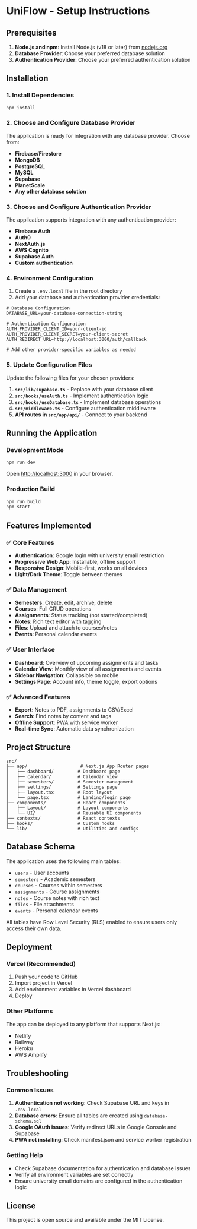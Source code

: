 # UniFlow - Setup Instructions

## Prerequisites

1. **Node.js and npm**: Install Node.js (v18 or later) from [nodejs.org](https://nodejs.org/)
2. **Database Provider**: Choose your preferred database solution
3. **Authentication Provider**: Choose your preferred authentication solution

## Installation

### 1. Install Dependencies

```bash
npm install
```

### 2. Choose and Configure Database Provider

The application is ready for integration with any database provider. Choose from:

- **Firebase/Firestore**
- **MongoDB**
- **PostgreSQL**
- **MySQL**
- **Supabase**
- **PlanetScale**
- **Any other database solution**

### 3. Choose and Configure Authentication Provider

The application supports integration with any authentication provider:

- **Firebase Auth**
- **Auth0**
- **NextAuth.js**
- **AWS Cognito**
- **Supabase Auth**
- **Custom authentication**

### 4. Environment Configuration

1. Create a `.env.local` file in the root directory
2. Add your database and authentication provider credentials:

```env
# Database Configuration
DATABASE_URL=your-database-connection-string

# Authentication Configuration
AUTH_PROVIDER_CLIENT_ID=your-client-id
AUTH_PROVIDER_CLIENT_SECRET=your-client-secret
AUTH_REDIRECT_URL=http://localhost:3000/auth/callback

# Add other provider-specific variables as needed
```

### 5. Update Configuration Files

Update the following files for your chosen providers:

1. **`src/lib/supabase.ts`** - Replace with your database client
2. **`src/hooks/useAuth.ts`** - Implement authentication logic
3. **`src/hooks/useDatabase.ts`** - Implement database operations
4. **`src/middleware.ts`** - Configure authentication middleware
5. **API routes in `src/app/api/`** - Connect to your backend

## Running the Application

### Development Mode

```bash
npm run dev
```

Open [http://localhost:3000](http://localhost:3000) in your browser.

### Production Build

```bash
npm run build
npm start
```

## Features Implemented

### ✅ Core Features
- **Authentication**: Google login with university email restriction
- **Progressive Web App**: Installable, offline support
- **Responsive Design**: Mobile-first, works on all devices
- **Light/Dark Theme**: Toggle between themes

### ✅ Data Management
- **Semesters**: Create, edit, archive, delete
- **Courses**: Full CRUD operations
- **Assignments**: Status tracking (not started/completed)
- **Notes**: Rich text editor with tagging
- **Files**: Upload and attach to courses/notes
- **Events**: Personal calendar events

### ✅ User Interface
- **Dashboard**: Overview of upcoming assignments and tasks
- **Calendar View**: Monthly view of all assignments and events
- **Sidebar Navigation**: Collapsible on mobile
- **Settings Page**: Account info, theme toggle, export options

### ✅ Advanced Features
- **Export**: Notes to PDF, assignments to CSV/Excel
- **Search**: Find notes by content and tags
- **Offline Support**: PWA with service worker
- **Real-time Sync**: Automatic data synchronization

## Project Structure

```
src/
├── app/                    # Next.js App Router pages
│   ├── dashboard/         # Dashboard page
│   ├── calendar/          # Calendar view
│   ├── semesters/         # Semester management
│   ├── settings/          # Settings page
│   ├── layout.tsx         # Root layout
│   └── page.tsx           # Landing/login page
├── components/            # React components
│   ├── Layout/            # Layout components
│   └── UI/                # Reusable UI components
├── contexts/              # React contexts
├── hooks/                 # Custom hooks
└── lib/                   # Utilities and configs
```

## Database Schema

The application uses the following main tables:
- `users` - User accounts
- `semesters` - Academic semesters
- `courses` - Courses within semesters
- `assignments` - Course assignments
- `notes` - Course notes with rich text
- `files` - File attachments
- `events` - Personal calendar events

All tables have Row Level Security (RLS) enabled to ensure users only access their own data.

## Deployment

### Vercel (Recommended)

1. Push your code to GitHub
2. Import project in Vercel
3. Add environment variables in Vercel dashboard
4. Deploy

### Other Platforms

The app can be deployed to any platform that supports Next.js:
- Netlify
- Railway
- Heroku
- AWS Amplify

## Troubleshooting

### Common Issues

1. **Authentication not working**: Check Supabase URL and keys in `.env.local`
2. **Database errors**: Ensure all tables are created using `database-schema.sql`
3. **Google OAuth issues**: Verify redirect URLs in Google Console and Supabase
4. **PWA not installing**: Check manifest.json and service worker registration

### Getting Help

- Check Supabase documentation for authentication and database issues
- Verify all environment variables are set correctly
- Ensure university email domains are configured in the authentication logic

## License

This project is open source and available under the MIT License.